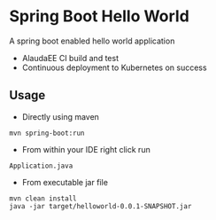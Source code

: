 # Spring Boot Hello World

A spring boot enabled hello world application

- AlaudaEE CI build and test
- Continuous deployment to Kubernetes on success

## Usage

- Directly using maven
```
mvn spring-boot:run
```

- From within your IDE right click run 
```
Application.java
```
- From executable jar file
```
mvn clean install
java -jar target/helloworld-0.0.1-SNAPSHOT.jar
```
